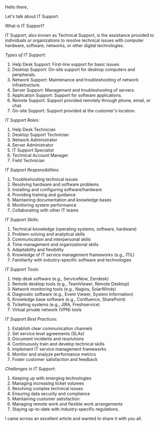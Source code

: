 Hello there,

Let's talk about IT Support.

What is IT Support?

IT Support, also known as Technical Support, is the assistance provided to individuals or organizations to resolve technical issues with computer hardware, software, networks, or other digital technologies.

*Types of IT Support:*

1. Help Desk Support: First-line support for basic issues.
2. Desktop Support: On-site support for desktop computers and peripherals.
3. Network Support: Maintenance and troubleshooting of network infrastructure.
4. Server Support: Management and troubleshooting of servers.
5. Application Support: Support for software applications.
6. Remote Support: Support provided remotely through phone, email, or chat.
7. On-site Support: Support provided at the customer's location.

*IT Support Roles:*

1. Help Desk Technician
2. Desktop Support Technician
3. Network Administrator
4. Server Administrator
5. IT Support Specialist
6. Technical Account Manager
7. Field Technician

*IT Support Responsibilities:*

1. Troubleshooting technical issues
2. Resolving hardware and software problems
3. Installing and configuring software/hardware
4. Providing training and guidance
5. Maintaining documentation and knowledge bases
6. Monitoring system performance
7. Collaborating with other IT teams

*IT Support Skills:*

1. Technical knowledge (operating systems, software, hardware)
2. Problem-solving and analytical skills
3. Communication and interpersonal skills
4. Time management and organizational skills
5. Adaptability and flexibility
6. Knowledge of IT service management frameworks (e.g., ITIL)
7. Familiarity with industry-specific software and technologies

*IT Support Tools:*

1. Help desk software (e.g., ServiceNow, Zendesk)
2. Remote desktop tools (e.g., TeamViewer, Remote Desktop)
3. Network monitoring tools (e.g., Nagios, SolarWinds)
4. Diagnostic software (e.g., Event Viewer, System Information)
5. Knowledge base software (e.g., Confluence, SharePoint)
6. Ticketing systems (e.g., JIRA, Freshservice)
7. Virtual private network (VPN) tools

*IT Support Best Practices:*

1. Establish clear communication channels
2. Set service level agreements (SLAs)
3. Document incidents and resolutions
4. Continuously train and develop technical skills
5. Implement IT service management frameworks
6. Monitor and analyze performance metrics
7. Foster customer satisfaction and feedback

*Challenges in IT Support:*

1. Keeping up with emerging technologies
2. Managing increasing ticket volumes
3. Resolving complex technical issues
4. Ensuring data security and compliance
5. Maintaining customer satisfaction
6. Managing remote work and flexible work arrangements
7. Staying up-to-date with industry-specific regulations.


I came across an excellent article and wanted to share it with you all.
